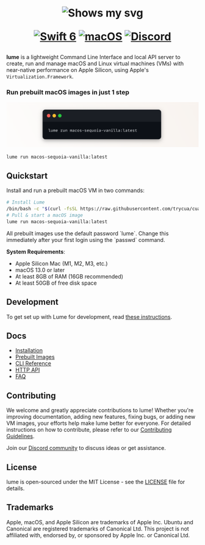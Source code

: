 <div align="center">
<h1>
  <div class="image-wrapper" style="display: inline-block;">
    <picture>
      <source media="(prefers-color-scheme: dark)" alt="logo" height="150" srcset="../../img/logo_white.png" style="display: block; margin: auto;">
      <source media="(prefers-color-scheme: light)" alt="logo" height="150" srcset="../../img/logo_black.png" style="display: block; margin: auto;">
      <img alt="Shows my svg">
    </picture>
  </div>

  [![Swift 6](https://img.shields.io/badge/Swift_6-F54A2A?logo=swift&logoColor=white&labelColor=F54A2A)](#)
  [![macOS](https://img.shields.io/badge/macOS-000000?logo=apple&logoColor=F0F0F0)](#)
  [![Discord](https://img.shields.io/badge/Discord-%235865F2.svg?&logo=discord&logoColor=white)](https://discord.com/invite/mVnXXpdE85)
</h1>
</div>


**lume** is a lightweight Command Line Interface and local API server to create, run and manage macOS and Linux virtual machines (VMs) with near-native performance on Apple Silicon, using Apple's `Virtualization.Framework`.

### Run prebuilt macOS images in just 1 step

<div align="center">
<img src="../../img/cli.png" alt="lume cli">
</div>

```bash
lume run macos-sequoia-vanilla:latest
```

## Quickstart

Install and run a prebuilt macOS VM in two commands:

```bash
# Install Lume
/bin/bash -c "$(curl -fsSL https://raw.githubusercontent.com/trycua/cua/main/libs/lume/scripts/install.sh)"
# Pull & start a macOS image
lume run macos-sequoia-vanilla:latest
```

<Callout title="Security Note">
All prebuilt images use the default password `lume`. Change this immediately after your first login using the `passwd` command.
</Callout>

**System Requirements**:
- Apple Silicon Mac (M1, M2, M3, etc.)
- macOS 13.0 or later
- At least 8GB of RAM (16GB recommended)
- At least 50GB of free disk space

## Development

To get set up with Lume for development, read [these instructions](Development.md).

## Docs

- [Installation](https://trycua.com/docs/libraries/lume/installation)
- [Prebuilt Images](https://trycua.com/docs/libraries/lume/prebuilt-images)
- [CLI Reference](https://trycua.com/docs/libraries/lume/cli-reference)
- [HTTP API](https://trycua.com/docs/libraries/lume/http-api)
- [FAQ](https://trycua.com/docs/libraries/lume/faq)

## Contributing

We welcome and greatly appreciate contributions to lume! Whether you're improving documentation, adding new features, fixing bugs, or adding new VM images, your efforts help make lume better for everyone. For detailed instructions on how to contribute, please refer to our [Contributing Guidelines](CONTRIBUTING.md).

Join our [Discord community](https://discord.com/invite/mVnXXpdE85) to discuss ideas or get assistance.

## License

lume is open-sourced under the MIT License - see the [LICENSE](LICENSE) file for details.

## Trademarks

Apple, macOS, and Apple Silicon are trademarks of Apple Inc. Ubuntu and Canonical are registered trademarks of Canonical Ltd. This project is not affiliated with, endorsed by, or sponsored by Apple Inc. or Canonical Ltd.
